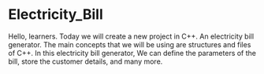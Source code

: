 # Electricity_Bill
Hello, learners. Today we will create a new project in C++. An electricity bill generator. The main concepts that we will be using are structures and files of C++.  In this electricity bill generator, We can define the parameters of the bill, store the customer details, and many more.
